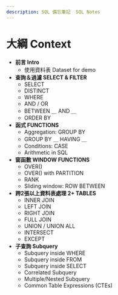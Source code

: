 ```yaml
---
description: SQL 備忘筆記  SQL Notes
---
```


# 大綱 Context

* **前言  Intro**
  * 使用資料表 Dataset for demo
* **查詢＆過濾  SELECT & FILTER**
  * SELECT
  * DISTINCT
  * WHERE
  * AND / OR
  * BETWEEN ＿ AND ＿
  * ORDER BY
* **函式  FUNCTIONS**
  * Aggregation: GROUP BY
  * GROUP BY ＿ HAVING ＿
  * Conditions: CASE
  * Arithmetic in SQL
* **窗函數  WINDOW FUNCTIONS**
  * OVER\(\)
  * OVER\(\) with PARTITION
  * RANK
  * Sliding window: ROW BETWEEN
* **跨2張以上資料表處理  2+ TABLES**
  * INNER JOIN
  * LEFT JOIN
  * RIGHT JOIN
  * FULL JOIN
  * UNION / UNION ALL
  * INTERSECT
  * EXCEPT
* **子查詢  Subquery**
  * Subquery inside WHERE
  * Subquery inside FROM
  * Subquery inside SELECT
  * Correlated Subquery
  * Multiple/Nested Subquery
  * Common Table Expressions \(CTEs\)




